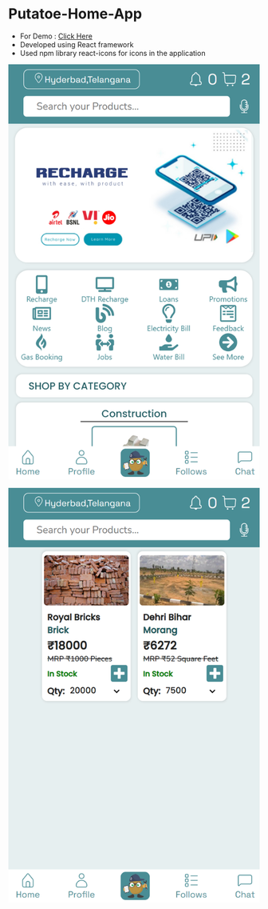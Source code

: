 # Putatoe-Home-App

- For Demo : [Click Here](https://putatoe-app-home-page.netlify.app/)
- Developed using React framework
- Used npm library react-icons for icons in the application

![Alt HomePage Screenshot](/putatoe/Screenshot1.png)

![Alt HomePage Screenshot](/putatoe/Screenshot2.png)
